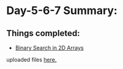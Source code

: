 # Day-5-6-7 Summary: 

## Things completed: 

- [Binary Search in 2D Arrays](https://youtu.be/enI_KyGLYPo)

uploaded files [here.](/Code/Day-5-6-7/src/com/meet/)
